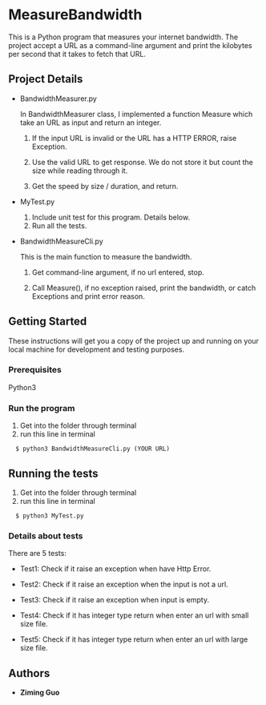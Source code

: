 # MeasureBandwidth

  This is a Python program that measures your internet bandwidth. The project accept a URL as a command-line argument and     print the kilobytes per second that it takes to fetch that URL.

## Project Details
* BandwidthMeasurer.py

  In BandwidthMeasurer class, I implemented a function Measure which take an URL as input and return an integer.

  1. If the input URL is invalid or the URL has a HTTP ERROR, raise Exception.

  2. Use the valid URL to get response. We do not store it but count the size while reading through it.

  3. Get the speed by size / duration, and return.


* MyTest.py

  1. Include unit test for this program. Details below.
  2. Run all the tests.

* BandwidthMeasureCli.py

  This is the main function to measure the bandwidth.
  
  1. Get command-line argument, if no url entered, stop.
  
  2. Call Measure(), if no exception raised, print the bandwidth, or catch Exceptions and print error reason.
  

## Getting Started

  These instructions will get you a copy of the project up and running on your local machine for development and testing       purposes. 

### Prerequisites

  Python3


### Run the program

  1. Get into the folder through terminal
  2. run this line in terminal
  ```console
    $ python3 BandwidthMeasureCli.py (YOUR URL)
  ```



## Running the tests
  1. Get into the folder through terminal
  2. run this line in terminal
  ```console
    $ python3 MyTest.py 
  ```
  

### Details about tests
  There are 5 tests:

  * Test1: Check if it raise an exception when have Http Error.

  * Test2: Check if it raise an exception when the input is not a url.

  * Test3: Check if it raise an exception when input is empty.

  * Test4: Check if it has integer type return when enter an url with small size file.

  * Test5: Check if it has integer type return when enter an url with large size file.


## Authors

  * **Ziming Guo** 


